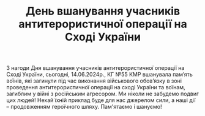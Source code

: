 ﻿---
title: День вшанування учасників антитерористичної операції на Сході України
---

З нагоди Дня вшанування учасників антитерористичної операції на Сході України, сьогодні, 14.06.2024р., КГ №55 КМР вшанувала памʼять воїнів, які загинули під час виконання військового обовʼязку в зоні проведення антитерористичної операції на сході України та воїнам, загиблим у війні з російським агресором. Ми ніколи не забудемо подвиг цих людей! Нехай їхній приклад буде для нас джерелом сили, а наші дії – продовженням героїчного шляху. Пам'ятаємо і шануємо!

<slideshow />
